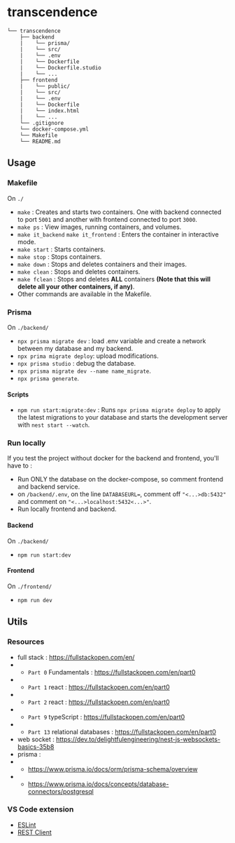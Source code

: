 # transcendence

```
└── transcendence
    ├── backend
    |    └── prisma/
    |    └── src/
    |    └── .env
    |    └── Dockerfile
    |    └── Dockerfile.studio
    |    └── ...
    ├── frontend
    |    └── public/
    |    └── src/
    |    └── .env
    |    └── Dockerfile
    |    └── index.html
    |    └── ...
    └── .gitignore
    └── docker-compose.yml
    └── Makefile
    └── README.md
```

## Usage

### Makefile

On `./`

- ` make ` : Creates and starts two containers. One with backend connected to port ` 5001 ` and another with frontend connected to port ` 3000 `.
- ` make ps ` :  View images, running containers, and volumes.
- ` make it_backend ` ` make it_frontend ` :  Enters the container in interactive mode.
- ` make start ` : Starts containers.
- ` make stop ` : Stops containers.
- ` make down ` : Stops and deletes containers and their images.
- ` make clean ` : Stops and deletes containers.
- ` make fclean ` : Stops and deletes **ALL** containers **(Note that this will delete all your other containers, if any)**.
- Other commands are available in the Makefile.

### Prisma

On `./backend/`

- `npx prisma migrate dev` : load .env variable and create a network between my database and my backend.
- `npx prima migrate deploy`: upload modifications.
- `npx prisma studio` : debug the database.
- `npx prisma migrate dev --name name_migrate`.
- `npx prisma generate`.

#### Scripts

- `npm run start:migrate:dev` : Runs `npx prisma migrate deploy` to apply the latest migrations to your database and  starts the development server with `nest start --watch`.

### Run locally

If you test the project without docker for the backend and frontend, you'll have to :

- Run ONLY the database on the docker-compose, so comment frontend and backend service.
- on `/backend/.env`, on the line `DATABASEURL=`, comment off `"<...>db:5432"` and comment on `"<...>localhost:5432<...>"`.
- Run locally frontend and backend.

#### Backend

On `./backend/`

- `npm run start:dev`

#### Frontend

On `./frontend/`

- `npm run dev`

## Utils

### Resources

- full stack : https://fullstackopen.com/en/
- - ` Part 0 ` Fundamentals : https://fullstackopen.com/en/part0
- - ` Part 1 ` react : https://fullstackopen.com/en/part0
- - ` Part 2 ` react : https://fullstackopen.com/en/part0
- - ` Part 9 ` typeScript : https://fullstackopen.com/en/part0
- - ` Part 13 ` relational databases : https://fullstackopen.com/en/part0
- web socket : https://dev.to/delightfulengineering/nest-js-websockets-basics-35b8
- prisma :
- - https://www.prisma.io/docs/orm/prisma-schema/overview
- - https://www.prisma.io/docs/concepts/database-connectors/postgresql

### VS Code extension

- [ESLint](https://marketplace.visualstudio.com/items?itemName=dbaeumer.vscode-eslint)
- [REST Client](https://marketplace.visualstudio.com/items?itemName=humao.rest-client)
